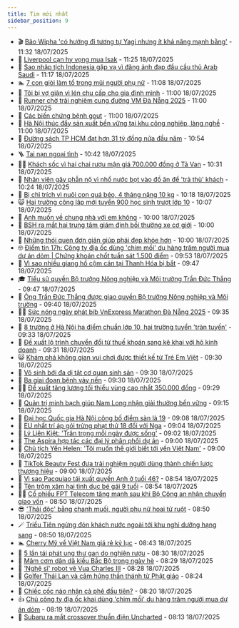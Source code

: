 ```yaml
---
title: Tim mới nhất
sidebar_position: 9
---
```


<!-- vnexpress-tin-moi-nhat:START -->
- 🎬 [Bão Wipha &#39;có hướng đi tương tự Yagi nhưng ít khả năng mạnh bằng&#39;](https://vnexpress.net/bao-wipha-co-huong-di-tuong-tu-yagi-nhung-it-kha-nang-manh-bang-4916063.html) - 11:32 18/07/2025
- 🐎 [Liverpool cạn hy vọng mua Isak](https://vnexpress.net/liverpool-can-hy-vong-mua-isak-4916070.html) - 11:25 18/07/2025
- 🦍 [Sao nhập tịch Indonesia gặp vạ vì đăng ảnh đạp đầu cầu thủ Arab Saudi](https://vnexpress.net/sao-nhap-tich-indonesia-gap-va-vi-dang-anh-dap-dau-cau-thu-arab-saudi-4916125.html) - 11:17 18/07/2025
- 🏊 [7 con giòi làm tổ trong mũi người phụ nữ](https://vnexpress.net/7-con-gioi-lam-to-trong-mui-nguoi-phu-nu-4916072.html) - 11:08 18/07/2025
- 🎊 [Tôi bị vợ giận vì lén chu cấp cho gia đình mình](https://vnexpress.net/chi-tieu-gia-dinh-tai-chinh-gia-dinh-toi-bi-vo-gian-vi-len-chu-cap-cho-gia-dinh-minh-4916064.html) - 11:00 18/07/2025
- 🎃 [Runner chờ trải nghiệm cung đường VM Đà Nẵng 2025](https://vnexpress.net/runner-cho-trai-nghiem-cung-duong-vm-da-nang-2025-4916039.html) - 11:00 18/07/2025
- 🧰 [Các biến chứng bệnh gout](https://vnexpress.net/cac-bien-chung-benh-gout-4915934.html) - 11:00 18/07/2025
- 🔭 [Hà Nội thúc đẩy sản xuất bền vững tại khu công nghiệp, làng nghề](https://vnexpress.net/ha-noi-thuc-day-san-xuat-ben-vung-tai-khu-cong-nghiep-lang-nghe-4914665.html) - 11:00 18/07/2025
- 🫶 [Đường sách TP HCM đạt hơn 31 tỷ đồng nửa đầu năm](https://vnexpress.net/duong-sach-tp-hcm-dat-hon-31-ty-dong-nua-dau-nam-4916068.html) - 10:54 18/07/2025
- 🪜 [Tai nạn ngoại tình](https://vnexpress.net/tai-nan-ngoai-tinh-4916091.html) - 10:42 18/07/2025
- 👨‍🏫 [Khách sốc vì hai chai rượu mận giá 700.000 đồng ở Tả Van](https://vnexpress.net/khach-soc-vi-hai-chai-ruou-man-gia-700-000-dong-o-ta-van-4916082.html) - 10:31 18/07/2025
- 🎊 [Nhân viên gây phẫn nộ vì nhổ nước bọt vào đồ ăn để &#39;trả thù&#39; khách](https://vnexpress.net/nhan-vien-gay-phan-no-vi-nho-nuoc-bot-vao-do-an-de-tra-thu-khach-4916050.html) - 10:24 18/07/2025
- 🎊 [Bị chỉ trích vì nuôi con quá béo, 4 tháng nặng 10 kg](https://vnexpress.net/bi-chi-trich-vi-nuoi-con-qua-beo-4-thang-nang-10-kg-4916069.html) - 10:18 18/07/2025
- 😺 [Hai trường công lập mới tuyển 900 học sinh trượt lớp 10](https://vnexpress.net/hai-truong-cong-lap-moi-tuyen-900-hoc-sinh-truot-lop-10-4916083.html) - 10:07 18/07/2025
- 🐘 [Anh muốn về chung nhà với em không](https://vnexpress.net/anh-muon-ve-chung-nha-voi-em-khong-4915896.html) - 10:00 18/07/2025
- 🌁 [BSH ra mắt hai trung tâm giám định bồi thường xe cơ giới](https://vnexpress.net/bsh-ra-mat-hai-trung-tam-giam-dinh-boi-thuong-xe-co-gioi-4916089.html) - 10:00 18/07/2025
- 🐲 [Những thói quen đơn giản giúp phái đẹp khỏe hơn](https://vnexpress.net/nhung-thoi-quen-don-gian-giup-phai-dep-khoe-hon-4915855.html) - 10:00 18/07/2025
- 🤓 [Điểm tin 17h: Công ty địa ốc dùng &#39;chim mồi&#39; dụ hàng trăm người mua dự án dỏm | Chứng khoán chốt tuần sát 1.500 điểm](https://vnexpress.net/diem-tin-17h-cong-ty-dia-oc-dung-chim-moi-du-hang-tram-nguoi-mua-du-an-dom-chung-khoan-chot-tuan-sat-1-500-diem-4916095.html) - 09:53 18/07/2025
- 💪 [Vì sao nhiều giang hồ cộm cán tại Thanh Hóa bị bắt](https://vnexpress.net/vi-sao-nhieu-giang-ho-com-can-tai-thanh-hoa-bi-bat-4916061.html) - 09:47 18/07/2025
- 🎓 [Tiểu sử quyền Bộ trưởng Nông nghiệp và Môi trường Trần Đức Thắng](https://vnexpress.net/tieu-su-quyen-bo-truong-nong-nghiep-va-moi-truong-tran-duc-thang-4916073.html) - 09:47 18/07/2025
- 🫣 [Ông Trần Đức Thắng được giao quyền Bộ trưởng Nông nghiệp và Môi trường](https://vnexpress.net/ong-tran-duc-thang-duoc-giao-quyen-bo-truong-nong-nghiep-va-moi-truong-4915401.html) - 09:40 18/07/2025
- 🧑‍💻 [Sức nóng ngày phát bib VnExpress Marathon Đà Nẵng 2025](https://vnexpress.net/suc-nong-ngay-phat-bib-vnexpress-marathon-da-nang-2025-4915970.html) - 09:35 18/07/2025
- 🐲 [8 trường ở Hà Nội hạ điểm chuẩn lớp 10, hai trường tuyển &#39;tràn tuyến&#39;](https://vnexpress.net/8-truong-o-ha-noi-ha-diem-chuan-lop-10-hai-truong-tuyen-tran-tuyen-4915360.html) - 09:33 18/07/2025
- 🌝 [Đề xuất lộ trình chuyển đổi từ thuế khoán sang kê khai với hộ kinh doanh](https://vnexpress.net/de-xuat-lo-trinh-chuyen-doi-tu-thue-khoan-sang-ke-khai-voi-ho-kinh-doanh-4915930.html) - 09:31 18/07/2025
- 😺 [Khám phá không gian vui chơi được thiết kế từ Trẻ Em Việt](https://vnexpress.net/kham-pha-khong-gian-vui-choi-duoc-thiet-ke-tu-tre-em-viet-4916023.html) - 09:30 18/07/2025
- 🐎 [Vô sinh bởi đa dị tật cơ quan sinh sản](https://vnexpress.net/vo-sinh-boi-da-di-tat-co-quan-sinh-san-4916016.html) - 09:30 18/07/2025
- 🎡 [Ba giai đoạn bệnh vảy nến](https://vnexpress.net/ba-giai-doan-benh-vay-nen-4915368.html) - 09:30 18/07/2025
- 👨‍🏫 [Đề xuất tăng lương tối thiểu vùng cao nhất 350.000 đồng](https://vnexpress.net/de-xuat-tang-luong-toi-thieu-vung-cao-nhat-350-000-dong-4915938.html) - 09:29 18/07/2025
- 🦆 [Quản trị minh bạch giúp Nam Long nhận giải thưởng bền vững](https://vnexpress.net/quan-tri-minh-bach-giup-nam-long-nhan-giai-thuong-ben-vung-4916045.html) - 09:15 18/07/2025
- 🚦 [Đại học Quốc gia Hà Nội công bố điểm sàn là 19](https://vnexpress.net/diem-san-dai-hoc-quoc-gia-ha-noi-nam-2025-4916046.html) - 09:08 18/07/2025
- 💫 [EU nhất trí áp gói trừng phạt thứ 18 đối với Nga](https://vnexpress.net/eu-nhat-tri-ap-goi-trung-phat-thu-18-doi-voi-nga-4915966.html) - 09:04 18/07/2025
- 🎉 [Lý Liên Kiệt: &#39;Trân trọng mỗi ngày được sống&#39;](https://vnexpress.net/ly-lien-kiet-tran-trong-moi-ngay-duoc-song-4915986.html) - 09:02 18/07/2025
- 🌋 [The Aspira hợp tác các đại lý phân phối dự án](https://vnexpress.net/the-aspira-hop-tac-cac-dai-ly-phan-phoi-du-an-4916032.html) - 09:00 18/07/2025
- 🤖 [Chủ tịch Yến Helen: &#39;Tôi muốn thế giới biết tới yến Việt Nam&#39;](https://vnexpress.net/chu-tich-yen-helen-toi-muon-the-gioi-biet-toi-yen-viet-nam-4915997.html) - 09:00 18/07/2025
- 🦏 [TikTok Beauty Fest đưa trải nghiệm người dùng thành chiến lược thương hiệu](https://vnexpress.net/tiktok-beauty-fest-dua-trai-nghiem-nguoi-dung-thanh-chien-luoc-thuong-hieu-4915870.html) - 09:00 18/07/2025
- 🦩 [Vì sao Pacquiao tái xuất quyền Anh ở tuổi 46?](https://vnexpress.net/vi-sao-pacquiao-tai-xuat-quyen-anh-o-tuoi-46-4915861.html) - 08:54 18/07/2025
- 👺 [Tên trộm xâm hại tình dục bé gái 9 tuổi](https://vnexpress.net/ten-trom-xam-hai-tinh-duc-be-gai-9-tuoi-4915993.html) - 08:54 18/07/2025
- 🧑‍🏫 [Cổ phiếu FPT Telecom tăng mạnh sau khi Bộ Công an nhận chuyển giao vốn](https://vnexpress.net/co-phieu-fpt-telecom-tang-manh-sau-khi-bo-cong-an-nhan-chuyen-giao-von-4916025.html) - 08:50 18/07/2025
- 😎 [&#39;Thải độc&#39; bằng chanh muối, người phụ nữ hoại tử ruột](https://vnexpress.net/thai-doc-bang-chanh-muoi-nguoi-phu-nu-hoai-tu-ruot-4916030.html) - 08:50 18/07/2025
- 🪄 [Triều Tiên ngừng đón khách nước ngoài tới khu nghỉ dưỡng hạng sang](https://vnexpress.net/trieu-tien-ngung-don-khach-nuoc-ngoai-toi-khu-nghi-duong-hang-sang-4916011.html) - 08:50 18/07/2025
- 🏊 [Cherry Mỹ về Việt Nam giá rẻ kỷ lục](https://vnexpress.net/cherry-my-ve-viet-nam-gia-re-ky-luc-4915505.html) - 08:43 18/07/2025
- 💃 [5 lần tái phát ung thư gan do nghiện rượu](https://vnexpress.net/5-lan-tai-phat-ung-thu-gan-do-nghien-ruou-4916001.html) - 08:30 18/07/2025
- 🦆 [Mâm cơm dân dã kiểu Bắc Bộ trong ngày hè](https://vnexpress.net/mam-com-dan-da-kieu-bac-bo-trong-ngay-he-4916021.html) - 08:29 18/07/2025
- 🎊 [&#39;Nghệ sĩ&#39; robot vẽ Vua Charles III](https://vnexpress.net/nghe-si-robot-ve-vua-charles-iii-4915951.html) - 08:28 18/07/2025
- 👺 [Golfer Thái Lan và cảm hứng thần thánh từ Phật giáo](https://vnexpress.net/golfer-thai-lan-va-cam-hung-than-thanh-tu-phat-giao-4916029.html) - 08:24 18/07/2025
- 🎡 [Chiếc cốc nào nhận cà phê đầu tiên?](https://vnexpress.net/cau-do-iq-thu-tai-suy-luan-chiec-coc-nao-nhan-ca-phe-nong-dau-tien-4915481.html) - 08:20 18/07/2025
- 👍 [Chủ công ty địa ốc khai dùng &#39;chim mồi&#39; dụ hàng trăm người mua dự án dỏm](https://vnexpress.net/chu-cong-ty-dia-oc-khai-dung-chim-moi-du-hang-tram-nguoi-mua-du-an-dom-4915963.html) - 08:19 18/07/2025
- 🐎 [Subaru ra mắt crossover thuần điện Uncharted](https://vnexpress.net/subaru-ra-mat-crossover-thuan-dien-uncharted-4915871.html) - 08:13 18/07/2025<!-- vnexpress-tin-moi-nhat:END -->
